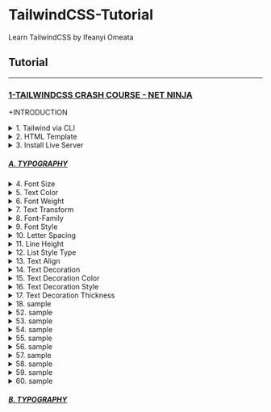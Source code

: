 # TailwindCSS-Tutorial
Learn TailwindCSS by Ifeanyi Omeata

## Tutorial

---

### [1-TAILWINDCSS CRASH COURSE - NET NINJA](#)

+INTRODUCTION

<details>
  <summary>1. Tailwind via CLI </summary>

Check Node Version:

```bash
node -v
```

Create package.json file:

```bash
npm init -y
```

Install Tailwind CSS:

```bash
npm install -D tailwindcss
```

Create a tailwind.config.js file:

```bash
npx tailwindcss init
```

Configure your template paths:

tailwind.config.js:

```javascript
/** @type {import('tailwindcss').Config} */
module.exports = {
  content: ["./public/*.{html,js}"],
  //content: ["./src/**/*.{html,js}"],
  theme: {
    extend: {},
  },
  plugins: [],
}
```

Add the Tailwind directives to your CSS:

src/styles.css:

```css
@tailwind base;
@tailwind components;
@tailwind utilities;
```

Setup Package.json build:

package.json:

```json
"scripts": {
    "build-css": "tailwindcss build -i src/styles.css -o public/styles.css --watch"
  },
```

```json
{
  "name": "ninjafood",
  "version": "1.0.0",
  "description": "",
  "main": "index.js",
  "scripts": {
    "build-css": "tailwindcss build -i src/styles.css -o public/styles.css --watch"
  },
  "keywords": [],
  "author": "",
  "license": "ISC",
  "devDependencies": {
    "tailwindcss": "^3.2.4"
  }
}
```

Start the Tailwind CLI build process:

```bash
npm run build-css
```

```bash
npx tailwindcss -i ./src/styles.css -o ./public/styles.css --watch
npx tailwindcss -i ./src/input.css -o ./dist/output.css --watch
```

Compile and minify your CSS for production:

```bash
npx tailwindcss -i ./src/styles.css -o ./public/styles.css --minify
```

</details>

<details>
  <summary>2. HTML Template</summary>

public/index.html:

```html
<html lang="en">
<head>
  <meta charset="UTF-8">
  <meta name="viewport" content="width=device-width, initial-scale=1.0">
  <title>Document</title>
  <link rel="stylesheet" href="styles.css">
</head>
<body class="text-gray-600">

    <div>
        <div>
        <nav>
            <div>
            <h1 class="font-bold uppercase">
                <a href="/">Food Ninja</a>
            </h1>
            </div>
            <ul>
            <li class="text-gray-700 font-bold">
                <a href="#">
                <span>Home</span>
                </a>
            </li>
            <li>
                <a href="#">
                <span>About</span>
                </a>
            </li>
            <li>
                <a href="#">
                <span>Contact</span>
                </a>
            </li>
            </ul>
        </nav>
        </div>

        <main>
        <div>
            <a href="#">Log in</a>
            <a href="#">Sign up</a>
        </div>

        <header>
            <h2 class="text-gray-700 text-6xl font-semibold">Recipes</h2>
            <h3 class="text-2xl font-semibold">For Ninjas</h3>
        </header>

        <div>
            <h4 class="font-bold">Latest Recipes</h4>

            <div>
            <!-- cards go here -->
            <div>
                <img src="img/stew.jpeg" alt="stew">
                <div>
                <span>5 Bean Chili Stew</span>
                <span>Recipe by Mario</span>
                </div>
            </div>
            </div>

            <h4 class="font-bold">Most Popular</h4>

            <div>
            <!-- cards go here -->
            </div>
        </div>

        <div>
            <div>Load more</div>
        </div>
        </main>
    </div>

</body>
</html>
```

</details>

<details>
  <summary>3. Install Live Server</summary>

```bash
npm install -g live-server
```

Run Live Server:

```bash
live-server public
```

</details>

##### [A. TYPOGRAPHY](#)

<details>
  <summary>4. Font Size</summary>

```html
<p class="text-sm ...">The quick brown fox ...</p>
<p class="text-base ...">The quick brown fox ...</p>
<p class="text-lg ...">The quick brown fox ...</p>
<p class="text-xl ...">The quick brown fox ...</p>
<p class="text-2xl ...">The quick brown fox ...</p>
```

```bash
Class                   Properties

text-xs	                font-size: 0.75rem; /* 12px */
                        line-height: 1rem; /* 16px */

text-sm	                font-size: 0.875rem; /* 14px */
                        line-height: 1.25rem; /* 20px */

text-base	            font-size: 1rem; /* 16px */
                        line-height: 1.5rem; /* 24px */

text-lg	                font-size: 1.125rem; /* 18px */
                        line-height: 1.75rem; /* 28px */

text-xl	                font-size: 1.25rem; /* 20px */
                        line-height: 1.75rem; /* 28px */

text-2xl	            font-size: 1.5rem; /* 24px */
                        line-height: 2rem; /* 32px */

text-3xl	            font-size: 1.875rem; /* 30px */
                        line-height: 2.25rem; /* 36px */

text-4xl	            font-size: 2.25rem; /* 36px */
                        line-height: 2.5rem; /* 40px */

text-5xl	            font-size: 3rem; /* 48px */
                        line-height: 1;

text-6xl	            font-size: 3.75rem; /* 60px */
                        line-height: 1;

text-7xl	            font-size: 4.5rem; /* 72px */
                        line-height: 1;

text-8xl	            font-size: 6rem; /* 96px */
                        line-height: 1;

text-9xl	            font-size: 8rem; /* 128px */
                        line-height: 1;
```

On Hover:

```html
<a class="text-4xl hover:text-base" href="/">Food Ninja</a>

<p class="text-sm hover:text-base">
  <!-- ... -->
</p>
```

On Media queries:

```html
<a class="text-4xl lg:text-9xl" href="/">Food Ninja</a>

<p class="text-sm md:text-base">
  <!-- ... -->
</p>
```

```html

Breakpoint prefix	        Minimum width	        CSS
sm	                        640px	                @media (min-width: 640px) { ... }
md	                        768px	                @media (min-width: 768px) { ... }
lg	                        1024px	                @media (min-width: 1024px) { ... }
xl	                        1280px	                @media (min-width: 1280px) { ... }
2xl	                        1536px	                @media (min-width: 1536px) { ... }
```



Font Size Custom Values:

```html
<a class="text-base lg:text-5base" href="/">Food Ninja</a>
```

tailwind.config.js:

```js
/** @type {import('tailwindcss').Config} */
module.exports = {
  content: ["./public/*.{html,js}"],
  theme: {
    fontSize: {
      'xs': '.75rem',
      'sm': '.875rem',
      'base': '1rem',
      '2base': '2rem',
      '3base': '3rem',
      '4base': '4rem',
      '5base': '5rem',
      'lg': '1.125rem',
      'xl': '1.25rem',
      '2xl': '1.5rem',
      '3xl': '1.875rem',
      '4xl': '2.25rem',
      '5xl': '3rem',
      '6xl': '3.75rem',
      '7xl': '4.5rem',
      '8xl': '6rem',
      '9xl': '8rem',
    },
    extend: {},
  },
  plugins: [],
}
```

Providing a default line-height:

The form => [fontSize, lineHeight]

```js
module.exports = {
  theme: {
    fontSize: {
      sm: ['14px', '20px'],
      base: ['16px', '24px'],
      lg: ['20px', '28px'],
      xl: ['24px', '32px'],
    }
  }
}
```

Also provide default letter-spacing and font-weight values:

The form => [fontSize, { lineHeight?, letterSpacing?, fontWeight? }]

```js
module.exports = {
  theme: {
    fontSize: {
      '2xl': ['1.5rem', {
        lineHeight: '2rem',
        letterSpacing: '-0.01em',
        fontWeight: '500',
      }],
      '3xl': ['1.875rem', {
        lineHeight: '2.25rem',
        letterSpacing: '-0.02em',
        fontWeight: '700',
      }],
    }
  }
}
```

Exact Values:

```html
<a class="text-[32px] lg:text-[8rem]" href="/">Food Ninja</a>

<p class="text-[14px]">
  <!-- ... -->
</p>
```

</details>

<details>
  <summary>5. Text Color</summary>

```html
<p class="text-sky-400">The quick brown fox...</p>
```

```bash
text-sky-50
text-sky-100
text-sky-200
text-sky-300
text-sky-400
text-sky-500
text-sky-600
text-sky-700
text-sky-800
text-sky-900
```

Color Choices:

```bash
text-slate-50
text-gray-50
text-zinc-50
text-neutral-50
text-stone-50
text-red-50
text-orange-50
text-amber-50
text-yellow-50
text-lime-50
text-green-50
text-emerald-50
text-teal-50
text-cyan-50
text-sky-50
text-blue-50
text-indigo-50
text-violet-50
text-purple-50
text-fuchsia-50
text-pink-50
text-rose-50
```

Default Color settings:

```html
text-inherit
text-current
text-transparent
text-black
text-white
```

Text Color Opacity:

```html
<p class="text-sky-400/100">The quick brown fox...</p>
<p class="text-sky-400/75">The quick brown fox...</p>
<p class="text-sky-400/50">The quick brown fox...</p>
<p class="text-sky-400/25">The quick brown fox...</p>
<p class="text-sky-400/0">The quick brown fox...</p>
```

```html
<p class="text-blue-600/[.06]">The quick brown fox...</p>
```

On Hover:

```html
<p class="text-slate-400 hover:text-sky-400">The quick brown fox...</p>
```

On Media queries:

```html
<p class="text-slate-400 lg:text-sky-400">The quick brown fox...</p>
```

Custom Values:

```html
<h2 class="text-exclusive text-6xl font-semibold">Recipes</h2>
```

tailwind.config.js:

```js
module.exports = {
  theme: {
    extend: {
      colors: {
        'exclusive': '#243c5a',
      },
    }
  }
}
```

Exact Values:

```html
<h2 class="text-[#50d71e] text-6xl font-semibold">Recipes</h2>

<p class="text-[#50d71e]">
  <!-- ... -->
</p>
```

</details>

<details>
  <summary>6. Font Weight</summary>

```html
Class                           Properties

font-thin	                    font-weight: 100;
font-extralight	                    font-weight: 200;
font-light	                    font-weight: 300;
font-normal	                    font-weight: 400;
font-medium	                    font-weight: 500;
font-semibold	                    font-weight: 600;
font-bold	                    font-weight: 700;
font-extrabold	                    font-weight: 800;
font-black	                    font-weight: 900;
```

```html
<p class="font-light ...">The quick brown fox ...</p>
<p class="font-normal ...">The quick brown fox ...</p>
<p class="font-medium ...">The quick brown fox ...</p>
<p class="font-semibold ...">The quick brown fox ...</p>
<p class="font-bold ...">The quick brown fox ...</p>
```

Custom Values:

```html
<h2 class="text-[#30638E] text-6xl font-extreme">Recipes</h2>
```

tailwind.config.js:

```js
module.exports = {
  theme: {
    fontWeight: {
      hairline: 100,
      'extra-light': 100,
      thin: 200,
      light: 300,
      normal: 400,
      medium: 500,
      semibold: 600,
      bold: 700,
      extrabold: 800,
      'extra-bold': 800,
      black: 900,
      'extreme': 900,
    }
  }
}
```

Exact Values:

```html
<h2 class="text-[#30638E] text-6xl font-[900]">Recipes</h2>

<p class="font-[100]">
  <!-- ... -->
</p>
```

</details>

<details>
  <summary>7. Text Transform</summary>

```html
Class                       Properties
uppercase	                text-transform: uppercase;
lowercase	                text-transform: lowercase;
capitalize	                text-transform: capitalize;
normal-case	                text-transform: none;
```

```html
<p class="normal-case ...">The quick brown fox ...</p>
<p class="uppercase ...">The quick brown fox ...</p>
<p class="lowercase ...">The quick brown fox ...</p>
<p class="capitalize ...">The quick brown fox ...</p>
```

Text Transform change on Hover:

```html
<h2 class="text-[#30638E] text-6xl font-[900] hover:uppercase">Recipes</h2>
```

Text Transform on media queries:

```html
<h2 class="text-[#30638E] text-6xl font-[900] lg:uppercase">Recipes</h2>
```

</details>

<details>
  <summary>8. Font-Family</summary>

```html
Class                       Properties

font-sans	                font-family: ui-sans-serif, system-ui, -apple-system,
                            BlinkMacSystemFont, "Segoe UI", Roboto, "Helvetica Neue", Arial, "Noto Sans", sans-serif, "Apple Color Emoji", "Segoe UI Emoji", "Segoe UI Symbol", "Noto Color Emoji";
font-serif	                font-family: ui-serif, Georgia, Cambria, "Times New Roman",
                            Times, serif;
font-mono	                font-family: ui-monospace, SFMono-Regular, Menlo, Monaco,
                            Consolas, "Liberation Mono", "Courier New", monospace;
```

```html
<p class="font-sans ...">The quick brown fox ...</p>
<p class="font-serif ...">The quick brown fox ...</p>
<p class="font-mono ...">The quick brown fox ...</p>
```

Font-Family Custom Values:

tailwind.config.js:

```js
module.exports = {
  theme: {
    fontFamily: {
      'sans': ['ui-sans-serif', 'system-ui', ...],
      'serif': ['ui-serif', 'Georgia', ...],
      'mono': ['ui-monospace', 'SFMono-Regular', ...],
      'display': ['Oswald', ...],
      'body': ['"Open Sans"', ...],
    }
  }
}
```

```js
{
  // Array format:
  'sans': ['Helvetica', 'Arial', 'sans-serif'],

  // Comma-delimited format:
  'sans': 'Helvetica, Arial, sans-serif',
}
```

Font-Family Exact Values:

```html
<h2 class="text-[#30638E] text-6xl font-[900] lg:uppercase font-['Open_Sans']">Recipes</h2>
```

Font-Family Base Values:

styles.css:

```css
@tailwind base;
@tailwind components;
@tailwind utilities;

@layer base {
  html {
    font-family: Proxima Nova, system-ui, sans-serif;
  }
}
```

</details>

<details>
  <summary>9. Font Style </summary>

```html
Class               Properties

italic	            font-style: italic;
not-italic	        font-style: normal;
```

```html
<p class="italic ...">The quick brown fox ...</p>
<p class="not-italic ...">The quick brown fox ...</p>
```

Font Style change on hover:

```html
<h2 class="text-[#30638E] text-6xl font-[900] hover:italic">Recipes</h2>
```

Font Style change on media queries:

```html
<h2 class="text-[#30638E] text-6xl font-[900] lg:italic">Recipes</h2>
```

</details>

<details>
  <summary>10. Letter Spacing</summary>

```html
Class                   Properties

tracking-tighter	    letter-spacing: -0.05em;
tracking-tight	        letter-spacing: -0.025em;
tracking-normal	        letter-spacing: 0em;
tracking-wide	        letter-spacing: 0.025em;
tracking-wider	        letter-spacing: 0.05em;
tracking-widest	        letter-spacing: 0.1em;
```

```html
<p class="tracking-tight ...">The quick brown fox ...</p>
<p class="tracking-normal ...">The quick brown fox ...</p>
<p class="tracking-wide ...">The quick brown fox ...</p>
```

Letter Spacing Custom Values

tailwind.config.js:

```js
module.exports = {
  theme: {
    letterSpacing: {
      tightest: '-.075em',
      tighter: '-.05em',
      tight: '-.025em',
      normal: '0',
      wide: '.025em',
      wider: '.05em',
      widest: '.1em',
      widest: '.25em',
    }
  }
}
```

Letter Spacing Exact Values:

```html
<h2 class="text-[#30638E] text-6xl font-[900] tracking-[.25em]">Recipes</h2>
```

</details>

<details>
  <summary>11. Line Height</summary>

```html
Class               Properties
leading-3	        line-height: .75rem; /* 12px */
leading-4	        line-height: 1rem; /* 16px */
leading-5	        line-height: 1.25rem; /* 20px */
leading-6	        line-height: 1.5rem; /* 24px */
leading-7	        line-height: 1.75rem; /* 28px */
leading-8	        line-height: 2rem; /* 32px */
leading-9	        line-height: 2.25rem; /* 36px */
leading-10	        line-height: 2.5rem; /* 40px */
leading-none	    line-height: 1;
leading-tight	    line-height: 1.25;
leading-snug	    line-height: 1.375;
leading-normal	    line-height: 1.5;
leading-relaxed	    line-height: 1.625;
leading-loose	    line-height: 2;
```

```html
<p class="leading-normal ...">So I started to walk into the water...</p>
<p class="leading-relaxed ...">So I started to walk into the water...</p>
<p class="leading-loose ...">So I started to walk into the water...</p>
```

```html
<p class="leading-6 ...">So I started to walk into the water...</p>
<p class="leading-7 ...">So I started to walk into the water...</p>
<p class="leading-8 ...">So I started to walk into the water...</p>
```

Line Height change on hover:

```html
<h3 class="text-2xl font-semibold leading-none hover:leading-loose">For Ninjas</h3>
```

Line Height change on media queries:

```html
<h3 class="text-2xl font-semibold leading-none lg:leading-loose">For Ninjas</h3>
```

Line Height Custom Values:

tailwind.config.js:

```js
module.exports = {
  theme: {
    extend: {
      lineHeight: {
        'extra-loose': '2.5',
        '12': '3rem',
      }
    }
  }
}
```

Line Height Exact Values:

```html
<h3 class="text-2xl font-semibold leading-[3rem]">For Ninjas</h3>
```

</details>

<details>
  <summary>12. List Style Type</summary>

```html
Class           Properties
list-none	    list-style-type: none;
list-disc	    list-style-type: disc;
list-decimal	    list-style-type: decimal;
```

```html
<ul class="list-disc list-inside">
  <li>Now this is a story all about how, my life got flipped-turned upside down</li>
  <!-- ... -->
</ul>

<ol class="list-decimal list-inside">
  <li>Now this is a story all about how, my life got flipped-turned upside down</li>
  <!-- ... -->
</ol>

<ul class="list-none list-inside">
  <li>Now this is a story all about how, my life got flipped-turned upside down</li>
  <!-- ... -->
</ul>
```

List Style Type change on hover:

```html
<ol class="list-none hover:list-decimal list-inside">
    <li>Now this is a story all about how, my life got flipped-turned upside down</li>
    <li>Now this is a story all about how, my life got flipped-turned upside down</li>
</ol>
```

List Style Type change on media queries:

```html
<ol class="list-none lg:list-decimal list-inside">
    <li>Now this is a story all about how, my life got flipped-turned upside down</li>
    <li>Now this is a story all about how, my life got flipped-turned upside down</li>
</ol>
```

List Style Type Custom Values:

tailwind.config.js:

```js
module.exports = {
  theme: {
    listStyleType: {
      none: 'none',
      disc: 'disc',
      decimal: 'decimal',
      square: 'square',
      roman: 'upper-roman',
    }
  }
}
```

List Style Type Exact Values:

```html
 <ol class="list-[upper-roman] list-inside">
    <li>Now this is a story all about how, my life got flipped-turned upside down</li>
    <li>Now this is a story all about how, my life got flipped-turned upside down</li>
</ol>
```

List Style Position:

```html
Class               Properties
list-inside	        list-style-position: inside;
list-outside	        list-style-position: outside;
```

```html
<ul class="list-inside ...">
  <li>5 cups chopped Porcini mushrooms</li>
  <!-- ... -->
</ul>

<ul class="list-outside ...">
  <li>5 cups chopped Porcini mushrooms</li>
  <!-- ... -->
</ul>
```

</details>

<details>
  <summary>13. Text Align</summary>

```html
Class           Properties
text-left	    text-align: left;
text-center	    text-align: center;
text-right	    text-align: right;
text-justify	    text-align: justify;
text-start	    text-align: start;
text-end	    text-align: end;
```

```html
<p class="text-left ...">So I started to walk into the water...</p>
<p class="text-center ...">So I started to walk into the water...</p>
<p class="text-right ...">So I started to walk into the water...</p>
<p class="text-justify ...">So I started to walk into the water...</p>
```

Text Align change on hover:

```html
<p class="text-left hover:text-center">So I started to walk into the water...</p>
```

Text Align change on media queries:

```html
<p class="text-left lg:text-center">So I started to walk into the water...</p>
```

</details>

<details>
  <summary>14. Text Decoration</summary>

```html
Class           Properties

underline	    text-decoration-line: underline;
overline	    text-decoration-line: overline;
line-through	    text-decoration-line: line-through;
no-underline	    text-decoration-line: none;
```

```html
<p class="underline ...">The quick brown fox ...</p>
<p class="overline ...">The quick brown fox ...</p>
<p class="line-through ...">The quick brown fox ...</p>
<p class="no-underline ...">The quick brown fox ...</p>
```

Text Decoration change on hover:

```html
<a href="#" class="no-underline hover:underline">This is a sentence.</a>
```

Text Decoration change on media queries:

```html
<a href="#" class="no-underline lg:underline">This is a sentence.</a>
```

</details>

<details>
  <summary>15. Text Decoration Color</summary>

```html
Class                       Properties
decoration-inherit	        text-decoration-color: inherit;
decoration-current	        text-decoration-color: currentColor;
decoration-transparent	        text-decoration-color: transparent;
decoration-black	        text-decoration-color: #000;
decoration-white	        text-decoration-color: #fff;
decoration-slate-50	        text-decoration-color: #f8fafc;
decoration-slate-100	        text-decoration-color: #f1f5f9;
decoration-slate-200	        text-decoration-color: #e2e8f0;
decoration-slate-300	        text-decoration-color: #cbd5e1;
decoration-slate-400	        text-decoration-color: #94a3b8;
decoration-slate-500	        text-decoration-color: #64748b;
decoration-slate-600	        text-decoration-color: #475569;
decoration-slate-700	        text-decoration-color: #334155;
decoration-slate-800	        text-decoration-color: #1e293b;
decoration-slate-900	        text-decoration-color: #0f172a;
```

```html
<div>
  <p>
    I’m Derek, an astro-engineer based in Tattooine. I like to build X-Wings at
    <a class="underline decoration-sky-500">My Company, Inc</a>.
    Outside of work, I like to <a class="underline decoration-pink-500">watch
    pod-racing</a> and have <a class="underline decoration-indigo-500">light-saber</a> fights.
  </p>
</div>
```

Changing the opacity:

```html
<div>
  <p>
    I’m Derek, an astro-engineer based in Tattooine. I like to build X-Wings at
    <a class="underline decoration-sky-500/30">My Company, Inc</a>.
    Outside of work, I like to <a class="underline decoration-pink-500/30">watch
    pod-racing</a> and have <a class="underline decoration-indigo-500/30">light-saber</a> fights.
  </p>
</div>
```

```html
<strong class="underline decoration-sky-500/[.33]"></strong>
```

```html
<a href="#" class="no-underline hover:underline hover:decoration-pink-700">This is a sentence.</a>
```

Custom values:

```html
<p class="decoration-[#50d71e]">
  <!-- ... -->
</p>
```

</details>

<details>
  <summary>16. Text Decoration Style</summary>

```html
Class                   Properties

decoration-solid	    text-decoration-style: solid;
decoration-double	    text-decoration-style: double;
decoration-dotted	    text-decoration-style: dotted;
decoration-dashed	    text-decoration-style: dashed;
decoration-wavy	        text-decoration-style: wavy;
```

```html
<p class="underline decoration-solid ...">The quick brown fox...</p>
<p class="underline decoration-double ...">The quick brown fox...</p>
<p class="underline decoration-dotted ...">The quick brown fox...</p>
<p class="underline decoration-dashed ...">The quick brown fox...</p>
<p class="underline decoration-wavy ...">The quick brown fox...</p>
```

On Hover:

```html
<p class="underline hover:decoration-dashed">
  <!-- ... -->
</p>
```

On Media Queries:

```html
<p class="underline md:decoration-dashed">
  <!-- ... -->
</p>
```

</details>

<details>
  <summary>17. Text Decoration Thickness</summary>

```html
Class                   Properties

decoration-auto	        text-decoration-thickness: auto;
decoration-from-font	text-decoration-thickness: from-font;
decoration-0	        text-decoration-thickness: 0px;
decoration-1	        text-decoration-thickness: 1px;
decoration-2	        text-decoration-thickness: 2px;
decoration-4	        text-decoration-thickness: 4px;
decoration-8	        text-decoration-thickness: 8px;
```

```html
<p class="underline decoration-1 ...">The quick brown fox...</p>
<p class="underline decoration-2 ...">The quick brown fox...</p>
<p class="underline decoration-4 ...">The quick brown fox...</p>
```

On Hover:

```html
<p class="underline hover:decoration-4">
  <!-- ... -->
</p>
```

On Media queries:

```html
<p class="underline md:decoration-4">
  <!-- ... -->
</p>
```

Custom Values:

tailwind.config.js:

```js

module.exports = {
  theme: {
    extend: {
      textDecorationThickness: {
        3: '3px',
      }
    }
  }
}
```

Exact values:

```html
<p class="decoration-[3px]">
  <!-- ... -->
</p>
```

</details>

<details>
  <summary>18. sample</summary>

```html
node -v
```

```html
node -v
```

```html
node -v
```

</details>

<details>
  <summary>52. sample</summary>

```html
node -v
```

```html
node -v
```

```html
node -v
```

</details>

<details>
  <summary>53. sample</summary>

```html
node -v
```

```html
node -v
```

```html
node -v
```

</details>

<details>
  <summary>54. sample</summary>

```html
node -v
```

```html
node -v
```

```html
node -v
```

</details>

<details>
  <summary>55. sample</summary>

```html
node -v
```

```html
node -v
```

```html
node -v
```

</details>

<details>
  <summary>56. sample</summary>

```html
node -v
```

```html
node -v
```

```html
node -v
```

</details>

<details>
  <summary>57. sample</summary>

```html
node -v
```

```html
node -v
```

```html
node -v
```

</details>

<details>
  <summary>58. sample</summary>

```html
node -v
```

```html
node -v
```

```html
node -v
```

</details>

<details>
  <summary>59. sample</summary>

```html
node -v
```

```html
node -v
```

```html
node -v
```

</details>

<details>
  <summary>60. sample</summary>

```html
node -v
```

```html
node -v
```

```html
node -v
```

</details>




##### [B. TYPOGRAPHY](#)